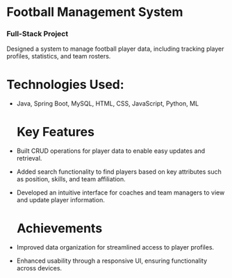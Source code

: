 # Football Management System

### Full-Stack Project

Designed a system to manage football player data, including tracking player profiles, statistics, and team rosters.

# Technologies Used:

* Java, Spring Boot, MySQL, HTML, CSS, JavaScript, Python, ML

  # Key Features

* Built CRUD operations for player data to enable easy updates and retrieval.
* Added search functionality to find players based on key attributes such as position, skills, and team affiliation.
* Developed an intuitive interface for coaches and team managers to view and update player information.

  # Achievements

* Improved data organization for streamlined access to player profiles.
* Enhanced usability through a responsive UI, ensuring functionality across devices.

